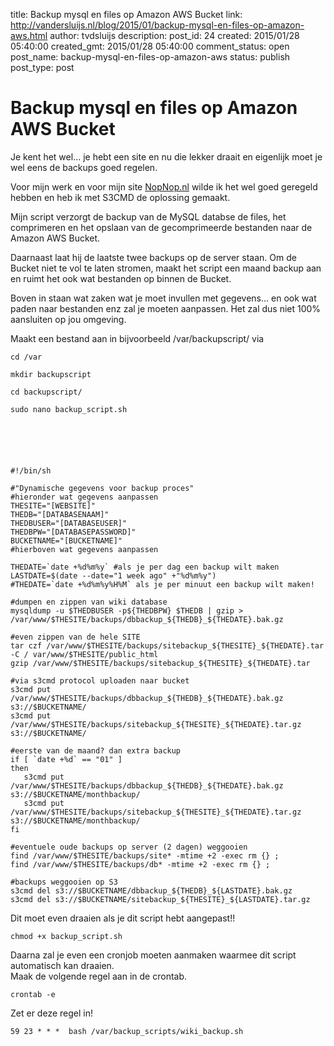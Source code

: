 title: Backup mysql en files op Amazon AWS Bucket
link: http://vandersluijs.nl/blog/2015/01/backup-mysql-en-files-op-amazon-aws.html
author: tvdsluijs
description: 
post_id: 24
created: 2015/01/28 05:40:00
created_gmt: 2015/01/28 05:40:00
comment_status: open
post_name: backup-mysql-en-files-op-amazon-aws
status: publish
post_type: post

# Backup mysql en files op Amazon AWS Bucket

Je kent het wel... je hebt een site en nu die lekker draait en eigenlijk moet je wel eens de backups goed regelen.  
  
Voor mijn werk en voor mijn site [NopNop.nl](http://nopnop.nl/) wilde ik het wel goed geregeld hebben en heb ik met S3CMD de oplossing gemaakt.  
  
  
Mijn script verzorgt de backup van de MySQL databse de files, het comprimeren en het opslaan van de gecomprimeerde bestanden naar de Amazon AWS Bucket.  
  
Daarnaast laat hij de laatste twee backups op de server staan. Om de Bucket niet te vol te laten stromen, maakt het script een maand backup aan en ruimt het ook wat bestanden op binnen de Bucket.  
  
Boven in staan wat zaken wat je moet invullen met gegevens... en ook wat paden naar bestanden enz zal je moeten aanpassen. Het zal dus niet 100% aansluiten op jou omgeving.  
  
Maakt een bestand aan in bijvoorbeeld /var/backupscript/ via   

    
    
    cd /var
    
    mkdir backupscript
    
    cd backupscript/
    
    sudo nano backup_script.sh
    

  

    
    
    #!/bin/sh
    
    #"Dynamische gegevens voor backup proces"
    #hieronder wat gegevens aanpassen 
    THESITE="[WEBSITE]"
    THEDB="[DATABASENAAM]"
    THEDBUSER="[DATABASEUSER]"
    THEDBPW="[DATABASEPASSWORD]"
    BUCKETNAME="[BUCKETNAME]"
    #hierboven wat gegevens aanpassen 
    
    THEDATE=`date +%d%m%y` #als je per dag een backup wilt maken
    LASTDATE=$(date --date="1 week ago" +"%d%m%y")
    #THEDATE=`date +%d%m%y%H%M` als je per minuut een backup wilt maken!
    
    #dumpen en zippen van wiki database
    mysqldump -u $THEDBUSER -p${THEDBPW} $THEDB | gzip > /var/www/$THESITE/backups/dbbackup_${THEDB}_${THEDATE}.bak.gz
    
    #even zippen van de hele SITE
    tar czf /var/www/$THESITE/backups/sitebackup_${THESITE}_${THEDATE}.tar -C / var/www/$THESITE/public_html
    gzip /var/www/$THESITE/backups/sitebackup_${THESITE}_${THEDATE}.tar
    
    #via s3cmd protocol uploaden naar bucket
    s3cmd put /var/www/$THESITE/backups/dbbackup_${THEDB}_${THEDATE}.bak.gz s3://$BUCKETNAME/
    s3cmd put /var/www/$THESITE/backups/sitebackup_${THESITE}_${THEDATE}.tar.gz s3://$BUCKETNAME/
    
    #eerste van de maand? dan extra backup
    if [ `date +%d` == "01" ]
    then
       s3cmd put /var/www/$THESITE/backups/dbbackup_${THEDB}_${THEDATE}.bak.gz s3://$BUCKETNAME/monthbackup/
       s3cmd put /var/www/$THESITE/backups/sitebackup_${THESITE}_${THEDATE}.tar.gz s3://$BUCKETNAME/monthbackup/
    fi
    
    #eventuele oude backups op server (2 dagen) weggooien
    find /var/www/$THESITE/backups/site* -mtime +2 -exec rm {} ;
    find /var/www/$THESITE/backups/db* -mtime +2 -exec rm {} ;
    
    #backups weggooien op S3
    s3cmd del s3://$BUCKETNAME/dbbackup_${THEDB}_${LASTDATE}.bak.gz
    s3cmd del s3://$BUCKETNAME/sitebackup_${THESITE}_${LASTDATE}.tar.gz
    

Dit moet even draaien als je dit script hebt aangepast!!  

    
    
    chmod +x backup_script.sh
    

  
Daarna zal je even een cronjob moeten aanmaken waarmee dit script automatisch kan draaien.  
Maak de volgende regel aan in de crontab.  

    
    
    crontab -e
    

  
Zet er deze regel in!  

    
    
    59 23 * * *  bash /var/backup_scripts/wiki_backup.sh